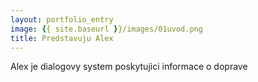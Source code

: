 ```yaml
---
layout: portfolio_entry
image: {{ site.baseurl }}/images/01uvod.png
title: Predstavuju Alex 
---
```

Alex je dialogovy system poskytujici informace o doprave
